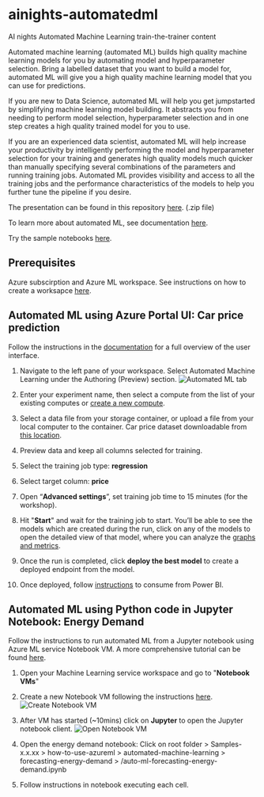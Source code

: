 # ainights-automatedml
AI nights Automated Machine Learning train-the-trainer content

Automated machine learning (automated ML) builds high quality machine learning models for you by automating model and hyperparameter selection. Bring a labelled dataset that you want to build a model for, automated ML will give you a high quality machine learning model that you can use for predictions.

If you are new to Data Science, automated ML will help you get jumpstarted by simplifying machine learning model building. It abstracts you from needing to perform model selection, hyperparameter selection and in one step creates a high quality trained model for you to use.

If you are an experienced data scientist, automated ML will help increase your productivity by intelligently performing the model and hyperparameter selection for your training and generates high quality models much quicker than manually specifying several combinations of the parameters and running training jobs. Automated ML provides visibility and access to all the training jobs and the performance characteristics of the models to help you further tune the pipeline if you desire.

The presentation can be found in this repository [here](https://github.com/amynic/ainights-automatedml/blob/master/Automated%20ML%20-%20AI%20Nights%202019.zip). (.zip file)

To learn more about automated ML, see documentation [here](https://docs.microsoft.com/en-us/azure/machine-learning/service/concept-automated-ml).

Try the sample notebooks [here](https://github.com/Azure/MachineLearningNotebooks/tree/master/how-to-use-azureml/automated-machine-learning).

## Prerequisites
Azure subscirption and Azure ML workspace. See instructions on how to create a worksapce [here](https://docs.microsoft.com/en-us/azure/machine-learning/service/how-to-create-portal-experiments).

## Automated ML using Azure Portal UI: Car price prediction

Follow the instructions in the [documentation](https://docs.microsoft.com/en-us/azure/machine-learning/service/how-to-create-portal-experiments) for a full overview of the user interface.

1. Navigate to the left pane of your workspace. Select Automated Machine Learning under the Authoring (Preview) section.
![Automated ML tab](https://docs.microsoft.com/en-us/azure/machine-learning/service/media/how-to-create-portal-experiments/nav-pane.png)

1. Enter your experiment name, then select a compute from the list of your existing computes or [create a new compute](https://docs.microsoft.com/en-us/azure/machine-learning/service/how-to-create-portal-experiments#create-an-experiment).

1. Select a data file from your storage container, or upload a file from your local computer to the container.
Car price dataset downloadable from [this location](https://automlpmdemows6960037818.blob.core.windows.net/sample-data/Automobile%20price%20data.csv).

1. Preview data and keep all columns selected for training.

1. Select the training job type: **regression**
1. Select target column: **price**

1. Open “**Advanced settings**”, set training job time to 15 minutes (for the workshop).

1. Hit "**Start**" and wait for the training job to start. You’ll be able to see the models which are created during the run, click on any of the models to open the detailed view of that model, where you can analyze the [graphs and metrics](https://docs.microsoft.com/en-us/azure/machine-learning/service/how-to-understand-automated-ml).

1. Once the run is completed, click **deploy the best model** to create a deployed endpoint from the model.

1. Once deployed, follow [instructions](https://docs.microsoft.com/en-us/power-bi/service-machine-learning-integration) to consume from Power BI.


## Automated ML using Python code in Jupyter Notebook: Energy Demand
Follow the instructions to run automated ML from a Jupyter notebook using Azure ML service Notebook VM. A more comprehensive tutorial can be found [here](https://docs.microsoft.com/en-us/azure/machine-learning/service/how-to-auto-train-forecast).

1. Open your Machine Learning service workspace and go to "**Notebook VMs**"

1. Create a new Notebook VM following the instructions [here](https://docs.microsoft.com/en-us/azure/machine-learning/service/tutorial-1st-experiment-sdk-setup#azure).
![Create Notebook VM](https://docs.microsoft.com/en-us/azure/machine-learning/service/media/tutorial-1st-experiment-sdk-setup/add-workstation.png)

1. After VM has started (~10mins) click on **Jupyter** to open the Jupyter notebook client.
![Open Notebook VM](https://docs.microsoft.com/en-us/azure/machine-learning/service/media/tutorial-1st-experiment-sdk-setup/start-server.png)

1. Open the energy demand notebook: Click on root folder > Samples-x.x.xx > how-to-use-azureml > automated-machine-learning > forecasting-energy-demand > /auto-ml-forecasting-energy-demand.ipynb

1. Follow instructions in notebook executing each cell.
